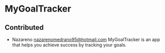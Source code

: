# MyGoalTracker 
## Contributed
- Nazareno nazarenomedrano95@hotmail.com
MyGoalTracker is an app that helps you achieve success by tracking your goals.

